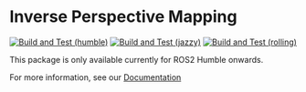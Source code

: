 # Inverse Perspective Mapping

[![Build and Test (humble)](../../actions/workflows/build_and_test_humble.yaml/badge.svg?branch=rolling)](../../actions/workflows/build_and_test_humble.yaml?query=branch:rolling)
[![Build and Test (jazzy)](../../actions/workflows/build_and_test_jazzy.yaml/badge.svg?branch=rolling)](../../actions/workflows/build_and_test_jazzy.yaml?query=branch:rolling)
[![Build and Test (rolling)](../../actions/workflows/build_and_test_rolling.yaml/badge.svg?branch=rolling)](../../actions/workflows/build_and_test_rolling.yaml?query=branch:rolling)

This package is only available currently for ROS2 Humble onwards.

For more information, see our [Documentation](https://ipm-docs.readthedocs.io/)
